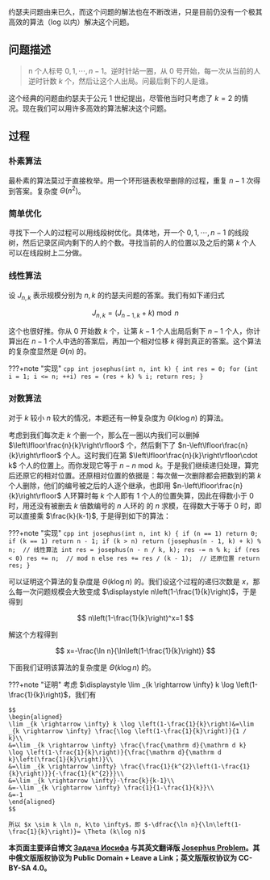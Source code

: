 约瑟夫问题由来已久，而这个问题的解法也在不断改进，只是目前仍没有一个极其高效的算法（log 以内）解决这个问题。

## 问题描述

> n 个人标号 $0,1,\cdots, n-1$。逆时针站一圈，从 $0$ 号开始，每一次从当前的人逆时针数 $k$ 个，然后让这个人出局。问最后剩下的人是谁。

这个经典的问题由约瑟夫于公元 1 世纪提出，尽管他当时只考虑了 $k=2$ 的情况。现在我们可以用许多高效的算法解决这个问题。

## 过程

### 朴素算法

最朴素的算法莫过于直接枚举。用一个环形链表枚举删除的过程，重复 $n-1$ 次得到答案。复杂度 $\Theta (n^2)$。

### 简单优化

寻找下一个人的过程可以用线段树优化。具体地，开一个 $0,1,\cdots, n-1$ 的线段树，然后记录区间内剩下的人的个数。寻找当前的人的位置以及之后的第 $k$ 个人可以在线段树上二分做。

### 线性算法

设 $J_{n,k}$ 表示规模分别为 $n,k$ 的约瑟夫问题的答案。我们有如下递归式

$$
J_{n,k}=(J_{n-1,k}+k)\bmod n
$$

这个也很好推。你从 $0$ 开始数 $k$ 个，让第 $k-1$ 个人出局后剩下 $n-1$ 个人，你计算出在 $n-1$ 个人中选的答案后，再加一个相对位移 $k$ 得到真正的答案。这个算法的复杂度显然是 $\Theta (n)$ 的。

???+note "实现"
    ```cpp
    int josephus(int n, int k) {
      int res = 0;
      for (int i = 1; i <= n; ++i) res = (res + k) % i;
      return res;
    }
    ```

### 对数算法

对于 $k$ 较小 $n$ 较大的情况，本题还有一种复杂度为 $\Theta (k\log n)$ 的算法。

考虑到我们每次走 $k$ 个删一个，那么在一圈以内我们可以删掉 $\left\lfloor\frac{n}{k}\right\rfloor$ 个，然后剩下了 $n-\left\lfloor\frac{n}{k}\right\rfloor$ 个人。这时我们在第 $\left\lfloor\frac{n}{k}\right\rfloor\cdot k$ 个人的位置上。而你发现它等于 $n-n\bmod k$。于是我们继续递归处理，算完后还原它的相对位置。还原相对位置的依据是：每次做一次删除都会把数到的第 $k$ 个人删除，他们的编号被之后的人逐个继承，也即用 $n-\left\lfloor\frac{n}{k}\right\rfloor$ 人环算时每 $k$ 个人即有 $1$ 个人的位置失算，因此在得数小于 $0$ 时，用还没有被删去 $k$ 倍数编号的 $n$ 人环的 的 $n$ 求模，在得数大于等于 $0$ 时，即可以直接乘 $\frac{k}{k-1}$, 于是得到如下的算法：

???+note "实现"
    ```cpp
    int josephus(int n, int k) {
      if (n == 1) return 0;
      if (k == 1) return n - 1;
      if (k > n) return (josephus(n - 1, k) + k) % n;  // 线性算法
      int res = josephus(n - n / k, k);
      res -= n % k;
      if (res < 0)
        res += n;  // mod n
      else
        res += res / (k - 1);  // 还原位置
      return res;
    }
    ```

可以证明这个算法的复杂度是 $\Theta (k\log n)$ 的。我们设这个过程的递归次数是 $x$，那么每一次问题规模会大致变成 $\displaystyle n\left(1-\frac{1}{k}\right)$，于是得到

$$
n\left(1-\frac{1}{k}\right)^x=1
$$

解这个方程得到

$$
x=-\frac{\ln n}{\ln\left(1-\frac{1}{k}\right)}
$$

下面我们证明该算法的复杂度是 $\Theta (k\log n)$ 的。

???+note "证明"
    考虑 $\displaystyle \lim _{k \rightarrow \infty} k \log \left(1-\frac{1}{k}\right)$，我们有
    
    $$
    \begin{aligned}
    \lim _{k \rightarrow \infty} k \log \left(1-\frac{1}{k}\right)&=\lim _{k \rightarrow \infty} \frac{\log \left(1-\frac{1}{k}\right)}{1 / k}\\
    &=\lim _{k \rightarrow \infty} \frac{\frac{\mathrm d}{\mathrm d k} \log \left(1-\frac{1}{k}\right)}{\frac{\mathrm d}{\mathrm d k}\left(\frac{1}{k}\right)}\\
    &=\lim _{k \rightarrow \infty} \frac{\frac{1}{k^{2}\left(1-\frac{1}{k}\right)}}{-\frac{1}{k^{2}}}\\
    &=\lim _{k \rightarrow \infty}-\frac{k}{k-1}\\
    &=-\lim _{k \rightarrow \infty} \frac{1}{1-\frac{1}{k}}\\
    &=-1
    \end{aligned}
    $$
    
    所以 $x \sim k \ln n, k\to \infty$，即 $-\dfrac{\ln n}{\ln\left(1-\frac{1}{k}\right)}= \Theta (k\log n)$

**本页面主要译自博文 [Задача Иосифа](https://e-maxx.ru/algo/joseph_problem) 与其英文翻译版 [Josephus Problem](https://cp-algorithms.com/others/josephus_problem.html)。其中俄文版版权协议为 Public Domain + Leave a Link；英文版版权协议为 CC-BY-SA 4.0。**
